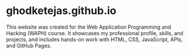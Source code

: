 # ghodketejas.github.io
This website was created for the Web Application Programming and Hacking (WAPH) course. It showcases my professional profile, skills, and projects, and includes hands-on work with HTML, CSS, JavaScript, APIs, and GitHub Pages.
